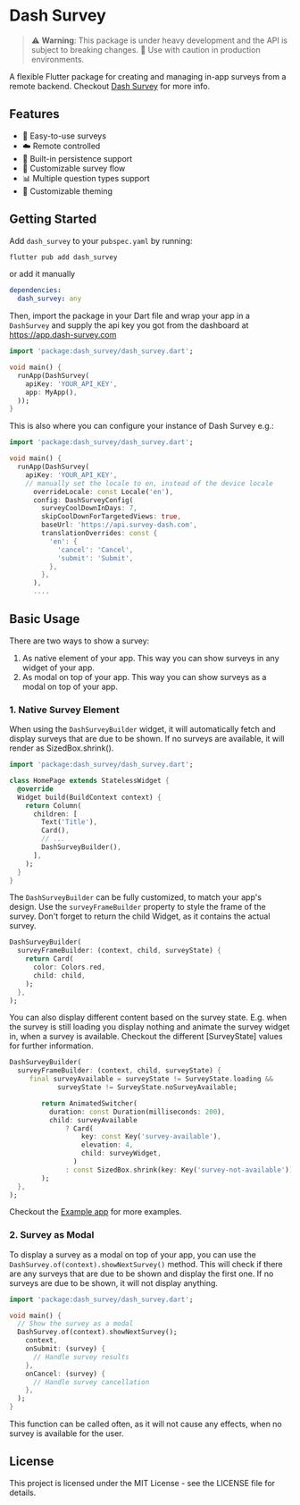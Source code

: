 # Dash Survey

> ⚠️ **Warning**: This package is under heavy development and the API is subject to breaking changes. 🚧 Use with caution in production environments.

A flexible Flutter package for creating and managing in-app surveys from a remote backend.
Checkout [Dash Survey](dash-survey.com) for more info.

## Features

- 🎯 Easy-to-use surveys
- ☁️ Remote controlled
- 💾 Built-in persistence support
- 🔄 Customizable survey flow
- 📊 Multiple question types support
- 🎨 Customizable theming

## Getting Started

Add `dash_survey` to your `pubspec.yaml` by running:

```bash
flutter pub add dash_survey
```

or add it manually

```yaml
dependencies:
  dash_survey: any
```

Then, import the package in your Dart file and wrap your app in a `DashSurvey` and supply the api key you got from the dashboard at https://app.dash-survey.com

```dart
import 'package:dash_survey/dash_survey.dart';

void main() {
  runApp(DashSurvey(
    apiKey: 'YOUR_API_KEY',
    app: MyApp(),
  ));
}
```

This is also where you can configure your instance of Dash Survey e.g.:

```dart
import 'package:dash_survey/dash_survey.dart';

void main() {
  runApp(DashSurvey(
    apiKey: 'YOUR_API_KEY',
    // manually set the locale to en, instead of the device locale
      overrideLocale: const Locale('en'),
      config: DashSurveyConfig(
        surveyCoolDownInDays: 7,
        skipCoolDownForTargetedViews: true,
        baseUrl: 'https://api.survey-dash.com',
        translationOverrides: const {
          'en': {
            'cancel': 'Cancel',
            'submit': 'Submit',
          },
        },
      ),
      ....
```

<!-- ## Demo Modus

To check the look and feel of DashSurvey, you can use the demo modus.
For that, just pass `demoMode: true` to the `DashSurvey` constructor. -->

## Basic Usage

There are two ways to show a survey:

1. As native element of your app. This way you can show surveys in any widget of your app.
2. As modal on top of your app. This way you can show surveys as a modal on top of your app.

### 1. Native Survey Element

When using the `DashSurveyBuilder` widget, it will automatically fetch and display surveys that are due to be shown.
If no surveys are available, it will render as SizedBox.shrink().

```dart
import 'package:dash_survey/dash_survey.dart';

class HomePage extends StatelessWidget {
  @override
  Widget build(BuildContext context) {
    return Column(
      children: [
        Text('Title'),
        Card(),
        // ...
        DashSurveyBuilder(),
      ],
    );
  }
}
```

The `DashSurveyBuilder` can be fully customized, to match your app's design. Use the `surveyFrameBuilder` property to style the frame of the survey. Don't forget to return the child Widget, as it contains the actual survey.

```dart
DashSurveyBuilder(
  surveyFrameBuilder: (context, child, surveyState) {
    return Card(
      color: Colors.red,
      child: child,
    );
  },
);
```

You can also display different content based on the survey state.
E.g. when the survey is still loading you display nothing and animate the survey widget in, when a survey is available.
Checkout the different [SurveyState] values for further information.

```dart
DashSurveyBuilder(
  surveyFrameBuilder: (context, child, surveyState) {
     final surveyAvailable = surveyState != SurveyState.loading &&
            surveyState != SurveyState.noSurveyAvailable;

        return AnimatedSwitcher(
          duration: const Duration(milliseconds: 200),
          child: surveyAvailable
              ? Card(
                  key: const Key('survey-available'),
                  elevation: 4,
                  child: surveyWidget,
                )
              : const SizedBox.shrink(key: Key('survey-not-available')),
        );
  },
);
```

Checkout the [Example app](https://github.com/ChrisMarxDev/dash-survey/tree/main/dash_survey/example) for more examples.

### 2. Survey as Modal

To display a survey as a modal on top of your app, you can use the `DashSurvey.of(context).showNextSurvey()` method.
This will check if there are any surveys that are due to be shown and display the first one.
If no surveys are due to be shown, it will not display anything.

```dart
import 'package:dash_survey/dash_survey.dart';

void main() {
  // Show the survey as a modal
  DashSurvey.of(context).showNextSurvey();
    context,
    onSubmit: (survey) {
      // Handle survey results
    },
    onCancel: (survey) {
      // Handle survey cancellation
    },
  );
}
```

This function can be called often, as it will not cause any effects, when no survey is available for the user.

<!-- ## Configuration & Targeting -->

<!-- ### Targeting
Dash Survey allows you to  -->

## License

This project is licensed under the MIT License - see the LICENSE file for details.
